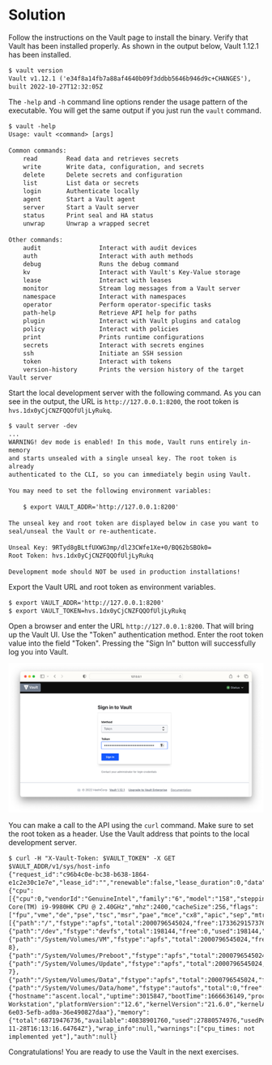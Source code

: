 # Solution

Follow the instructions on the Vault page to install the binary. Verify that Vault has been installed properly. As shown in the output below, Vault 1.12.1 has been installed.

```
$ vault version
Vault v1.12.1 ('e34f8a14fb7a88af4640b09f3ddbb5646b946d9c+CHANGES'), built 2022-10-27T12:32:05Z
```

The `-help` and `-h` command line options render the usage pattern of the executable. You will get the same output if you just run the `vault` command.

```
$ vault -help
Usage: vault <command> [args]

Common commands:
    read        Read data and retrieves secrets
    write       Write data, configuration, and secrets
    delete      Delete secrets and configuration
    list        List data or secrets
    login       Authenticate locally
    agent       Start a Vault agent
    server      Start a Vault server
    status      Print seal and HA status
    unwrap      Unwrap a wrapped secret

Other commands:
    audit                Interact with audit devices
    auth                 Interact with auth methods
    debug                Runs the debug command
    kv                   Interact with Vault's Key-Value storage
    lease                Interact with leases
    monitor              Stream log messages from a Vault server
    namespace            Interact with namespaces
    operator             Perform operator-specific tasks
    path-help            Retrieve API help for paths
    plugin               Interact with Vault plugins and catalog
    policy               Interact with policies
    print                Prints runtime configurations
    secrets              Interact with secrets engines
    ssh                  Initiate an SSH session
    token                Interact with tokens
    version-history      Prints the version history of the target Vault server
```

Start the local development server with the following command. As you can see in the output, the URL is `http://127.0.0.1:8200`, the root token is `hvs.1dx0yCjCNZFQQOfUljLyRukq`.

```
$ vault server -dev
...
WARNING! dev mode is enabled! In this mode, Vault runs entirely in-memory
and starts unsealed with a single unseal key. The root token is already
authenticated to the CLI, so you can immediately begin using Vault.

You may need to set the following environment variables:

    $ export VAULT_ADDR='http://127.0.0.1:8200'

The unseal key and root token are displayed below in case you want to
seal/unseal the Vault or re-authenticate.

Unseal Key: 9RTyd8gBLtfUXWG3mp/dl23CWfe1Xe+0/BQ62bSBOk0=
Root Token: hvs.1dx0yCjCNZFQQOfUljLyRukq

Development mode should NOT be used in production installations!
```

Export the Vault URL and root token as environment variables.

```
$ export VAULT_ADDR='http://127.0.0.1:8200'
$ export VAULT_TOKEN=hvs.1dx0yCjCNZFQQOfUljLyRukq
```

Open a browser and enter the URL `http://127.0.0.1:8200`. That will bring up the Vault UI. Use the "Token" authentication method. Enter the root token value into the field "Token". Pressing the "Sign In" button will successfully log you into Vault.

![vault-ui-login](./imgs/vault-ui-login.png)

You can make a call to the API using the `curl` command. Make sure to set the root token as a header. Use the Vault address that points to the local development server.

```
$ curl -H "X-Vault-Token: $VAULT_TOKEN" -X GET $VAULT_ADDR/v1/sys/host-info
{"request_id":"c96b4c0e-bc38-b638-1864-e1c2e30c1e7e","lease_id":"","renewable":false,"lease_duration":0,"data":{"cpu":[{"cpu":0,"vendorId":"GenuineIntel","family":"6","model":"158","stepping":13,"physicalId":"","coreId":"","cores":8,"modelName":"Intel(R) Core(TM) i9-9980HK CPU @ 2.40GHz","mhz":2400,"cacheSize":256,"flags":["fpu","vme","de","pse","tsc","msr","pae","mce","cx8","apic","sep","mtrr","pge","mca","cmov","pat","pse36","clfsh","ds","acpi","mmx","fxsr","sse","sse2","ss","htt","tm","pbe","sse3","pclmulqdq","dtes64","mon","dscpl","vmx","est","tm2","ssse3","fma","cx16","tpr","pdcm","sse4.1","sse4.2","x2apic","movbe","popcnt","aes","pcid","xsave","osxsave","seglim64","tsctmr","avx1.0","rdrand","f16c","rdwrfsgs","tsc_thread_offset","sgx","bmi1","avx2","smep","bmi2","erms","invpcid","fpu_csds","mpx","rdseed","adx","smap","clfsopt","ipt","sgxlc","mdclear","ibrs","stibp","l1df","acapmsr","ssbd","syscall","xd","1gbpage","em64t","lahf","lzcnt","prefetchw","rdtscp","tsci"],"microcode":""}],"disk":[{"path":"/","fstype":"apfs","total":2000796545024,"free":1733629157376,"used":267167387648,"usedPercent":13.353051229144103,"inodesTotal":4292537898,"inodesUsed":502068,"inodesFree":4292035830,"inodesUsedPercent":0.011696297433598105},{"path":"/dev","fstype":"devfs","total":198144,"free":0,"used":198144,"usedPercent":100,"inodesTotal":670,"inodesUsed":670,"inodesFree":0,"inodesUsedPercent":100},{"path":"/System/Volumes/VM","fstype":"apfs","total":2000796545024,"free":1733629157376,"used":267167387648,"usedPercent":13.353051229144103,"inodesTotal":16929972244,"inodesUsed":4,"inodesFree":16929972240,"inodesUsedPercent":2.3626736903940312e-8},{"path":"/System/Volumes/Preboot","fstype":"apfs","total":2000796545024,"free":1733629157376,"used":267167387648,"usedPercent":13.353051229144103,"inodesTotal":16929977412,"inodesUsed":5172,"inodesFree":16929972240,"inodesUsedPercent":0.000030549361491374915},{"path":"/System/Volumes/Update","fstype":"apfs","total":2000796545024,"free":1733629157376,"used":267167387648,"usedPercent":13.353051229144103,"inodesTotal":16929972258,"inodesUsed":18,"inodesFree":16929972240,"inodesUsedPercent":1.0632031597981134e-7},{"path":"/System/Volumes/Data","fstype":"apfs","total":2000796545024,"free":1733629157376,"used":267167387648,"usedPercent":13.353051229144103,"inodesTotal":16932256587,"inodesUsed":2284347,"inodesFree":16929972240,"inodesUsedPercent":0.013491096052453177},{"path":"/System/Volumes/Data/home","fstype":"autofs","total":0,"free":0,"used":0,"usedPercent":0,"inodesTotal":0,"inodesUsed":0,"inodesFree":0,"inodesUsedPercent":0}],"host":{"hostname":"ascent.local","uptime":3015847,"bootTime":1666636149,"procs":690,"os":"darwin","platform":"darwin","platformFamily":"Standalone Workstation","platformVersion":"12.6","kernelVersion":"21.6.0","kernelArch":"x86_64","virtualizationSystem":"","virtualizationRole":"","hostid":"07d34ca1-6e03-5efb-ad0a-36e490827daa"},"memory":{"total":68719476736,"available":40838901760,"used":27880574976,"usedPercent":40.57157635688782,"free":23292813312,"active":16516403200,"inactive":17546088448,"wired":5833060352,"laundry":0,"buffers":0,"cached":0,"writeback":0,"dirty":0,"writebacktmp":0,"shared":0,"slab":0,"sreclaimable":0,"sunreclaim":0,"pagetables":0,"swapcached":0,"commitlimit":0,"committedas":0,"hightotal":0,"highfree":0,"lowtotal":0,"lowfree":0,"swaptotal":0,"swapfree":0,"mapped":0,"vmalloctotal":0,"vmallocused":0,"vmallocchunk":0,"hugepagestotal":0,"hugepagesfree":0,"hugepagesize":0},"timestamp":"2022-11-28T16:13:16.64764Z"},"wrap_info":null,"warnings":["cpu_times: not implemented yet"],"auth":null}
```

Congratulations! You are ready to use the Vault in the next exercises.